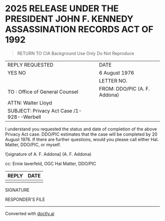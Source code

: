 # 2025 RELEASE UNDER THE PRESIDENT JOHN F. KENNEDY ASSASSINATION RECORDS ACT OF 1992

> RETURN TO CIA
> Background Use Only
> Do Not Reproduce

|                                           |                              |
| ----------------------------------------- | ---------------------------- |
| REPLY REQUESTED                           | DATE                         |
| YES NO                                    | 6 August 1976                |
|                                           | LETTER NO.                   |
| TO : Office of General Counsel            | FROM: DDO/PIC (A. F. Addona) |
| ATTN: Walter Lloyd                        |                              |
| SUBJECT: Privacy Act Case /1-928--Werbell |                              |

I understand you requested the status and date of completion of the above Privacy Act case. DDO/PIC estimates that the case will be completed by 20 August 1976. If there are further questions, would you please call either Hal. Matter, DDO/PIC, or myself.

![signature of A. F. Addona]
(A. F. Addona)

cc: Ernie Iaverfeld, OGC Hal Matter, DDO/PIC

| REPLY | DATE |
| ----- | ---- |
|       |      |


SIGNATURE

RESPONDER'S FILE


---
Converted with [doctly.ai](https://doctly.ai)